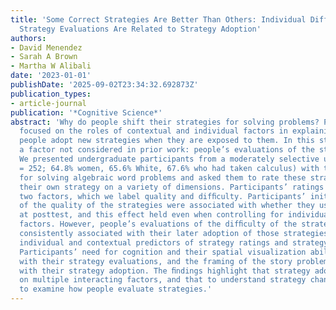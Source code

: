 ```yaml
---
title: 'Some Correct Strategies Are Better Than Others: Individual Differences in
  Strategy Evaluations Are Related to Strategy Adoption'
authors:
- David Menendez
- Sarah A Brown
- Martha W Alibali
date: '2023-01-01'
publishDate: '2025-09-02T23:34:32.692873Z'
publication_types:
- article-journal
publication: '*Cognitive Science*'
abstract: 'Why do people shift their strategies for solving problems? Past work has
  focused on the roles of contextual and individual factors in explaining whether
  people adopt new strategies when they are exposed to them. In this study, we examined
  a factor not considered in prior work: people’s evaluations of the strategies themselves.
  We presented undergraduate participants from a moderately selective university (N
  = 252; 64.8% women, 65.6% White, 67.6% who had taken calculus) with two strategies
  for solving algebraic word problems and asked them to rate these strategies and
  their own strategy on a variety of dimensions. Participants’ ratings loaded onto
  two factors, which we label quality and difﬁculty. Participants’ initial evaluations
  of the quality of the strategies were associated with whether they used the strategies
  at posttest, and this effect held even when controlling for individual and contextual
  factors. However, people’s evaluations of the difﬁculty of the strategies were not
  consistently associated with their later adoption of those strategies. We also examined
  individual and contextual predictors of strategy ratings and strategy adoption.
  Participants’ need for cognition and their spatial visualization ability were associated
  with their strategy evaluations, and the framing of the story problems was associated
  with their strategy adoption. The ﬁndings highlight that strategy adoption depends
  on multiple interacting factors, and that to understand strategy change, it is critical
  to examine how people evaluate strategies.'
---
```

